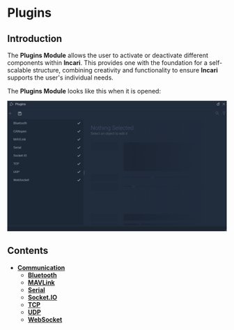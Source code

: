 # Plugins

## Introduction

The **Plugins Module** allows the user to activate or deactivate different components within **Incari**. This provides one with the foundation for a self-scalable structure, combining creativity and functionality to ensure **Incari** supports the user's individual needs. 

The **Plugins Module** looks like this when it is opened: 

![](../../.gitbook/assets/plugins20241.png)

## Contents

* [**Communication**](communication/README.md)
  * [**Bluetooth**](communication/bluetooth.md)
  * [**MAVLink**](communication/mavlinkmanager.md)
  * [**Serial**](communication/serialmanager.md)
  * [**Socket.IO**](communication/socketiomanager.md)
  * [**TCP**](communication/tcpconnectionsmanager.md)
  * [**UDP**](communication/udpconnectionsmanager.md)
  * [**WebSocket**](communication/websocket.md)

